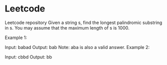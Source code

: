 # Leetcode

Leetcode repository
Given a string s, find the longest palindromic substring in s. You may assume that the maximum length of s is 1000.

Example 1:

Input: babad
Output: bab
Note: aba is also a valid answer.
Example 2:

Input: cbbd
Output: bb
 
